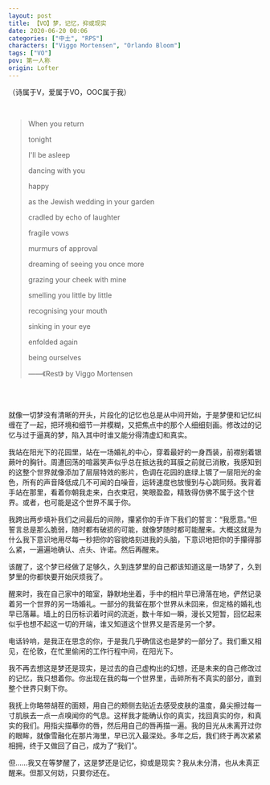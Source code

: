 ```yaml
---
layout: post
title: 【VO】梦，记忆，抑或现实
date: 2020-06-20 00:06
categories: ["中土", "RPS"]
characters: ["Viggo Mortensen", "Orlando Bloom"]
tags: ["VO"]
pov: 第一人称
origin: Lofter
---
```


（诗属于V，爱属于VO，OOC属于我）

<br> 

> When you return
>
> tonight
>
> I'll be asleep
>
> dancing with you
>
> happy
>
> as the Jewish wedding in your garden
>
> cradled by echo of laughter
>
> fragile vows
>
> murmurs of approval
>
> dreaming of seeing you once more
>
> grazing your cheek with mine
>
> smelling you little by little
>
> recognising your mouth
>
> sinking in your eye
>
> enfolded again
>
> being ourselves
>
> ——《Rest》 by Viggo Mortensen

<br><br>

就像一切梦没有清晰的开头，片段化的记忆也总是从中间开始，于是梦便和记忆纠缠在了一起，把环境和细节一并模糊，又把焦点中的那个人细细刻画。修改过的记忆与过于逼真的梦，陷入其中时谁又能分得清虚幻和真实。

我站在阳光下的花园里，站在一场婚礼的中心，穿着最好的一身西装，前襟别着银蕨叶的胸针。周遭回荡的喧嚣笑声似乎总在抵达我的耳膜之前就已消散，我感知到的这整个世界就像添加了层层特效的影片，色调在花园的底绿上镀了一层阳光的金色，所有的声音降低成几不可闻的白噪音，运转速度也放慢到与心跳同频。我背着手站在那里，看着你朝我走来，白衣束冠，笑眼盈盈，精致得仿佛不属于这个世界。或者，也可能是这个世界不属于你。

我跨出两步填补我们之间最后的间隙，攥紧你的手许下我们的誓言：“我愿意。”但誓言总是那么脆弱，随时都有破损的可能，就像梦随时都可能醒来。大概这就是为什么我下意识地用尽每一秒把你的容貌烙刻进我的头脑，下意识地把你的手攥得那么紧，一遍遍地确认、点头、许诺。然后再醒来。

该醒了，这个梦已经做了足够久，久到连梦里的自己都该知道这是一场梦了，久到梦里的你都快要开始厌烦我了。

醒来时，我在自己家中的暗室，静默地坐着，手中的相片早已滑落在地，俨然记录着另一个世界的另一场婚礼。一部分的我留在那个世界从未回来，但定格的婚礼也早已落幕。墙上的日历标识着时间的流逝，数十年如一瞬，漫长又短暂，回忆起来似乎也想不起这一切的开端，谁又知道这个世界又是否是另一个梦。

电话铃响，是我正在思念的你，于是我几乎确信这也是梦的一部分了。我们重又相见，在伦敦，在忙里偷闲的工作行程中间，在阳光下。

我不再去想这是梦还是现实，是过去的自己虚构出的幻想，还是未来的自己修改过的记忆，我只想着你。你出现在我的每一个世界里，击碎所有不真实的部分，直到整个世界只剩下你。

我抚上你略带胡茬的面颊，用自己的颊侧去贴近去感受皮肤的温度，鼻尖擦过每一寸肌肤去一点一点嗅闻你的气息。这样我才能确认你的真实，找回真实的你，和真实的我们。用指尖描摹你的唇，然后用自己的唇再描一遍。我的目光从未离开过你的眼眸，就像雪融化在那片海里，早已沉入最深处。多年之后，我们终于再次紧紧相拥，终于又做回了自己，成为了“我们”。

但……我又在等梦醒了，这是梦还是记忆，抑或是现实？我从未分清，也从未真正醒来。但那又何妨，只要你还在。
